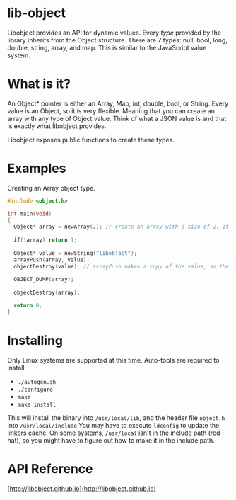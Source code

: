 # lib-object
Libobject provides an API for dynamic values. Every _type_ provided
by the library inherits from the Object structure. There are 7 types:
null, bool, long, double, string, array, and map. This is similar to the
JavaScript value system.

# What is it?
An Object* pointer is either an Array, Map, int, double, bool, or String. Every value is an Object, so it is very flexible. Meaning that you can create an array with any type of Object value. Think of what a JSON value is and that is exactly what libobject provides. 

Libobject exposes public functions to create these types.

# Examples
Creating an Array object type.

```C
#include <object.h>

int main(void)
{
  Object* array = newArray(2); // create an array with a size of 2. It grows automatically.
  
  if(!array) return 1;
  
  Object* value = newString("libobject");
  arrayPush(array, value);
  objectDestroy(value); // arrayPush makes a copy of the value, so the caller should free it.
  
  OBJECT_DUMP(array);
  
  objectDestroy(array);

  return 0;
}
```

# Installing
Only Linux systems are supported at this time. Auto-tools are required to install
- `./autogen.sh`
- `./configure`
- `make`
- `make install`

This will install the binary into `/usr/local/lib`, and the header file `object.h` into `/usr/local/include` You may have to execute `ldconfig` to update the linkers cache. On some systems, `/usr/local` isn't in the include path (red hat), so you might have to figure out how to make it in the include path.

# API Reference
[http://libobject.github.io](http://libobject.github.io)
